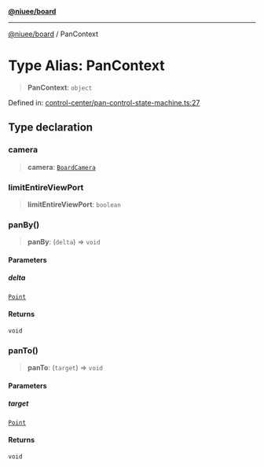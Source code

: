 [**@niuee/board**](../README.md)

***

[@niuee/board](../globals.md) / PanContext

# Type Alias: PanContext

> **PanContext**: `object`

Defined in: [control-center/pan-control-state-machine.ts:27](https://github.com/niuee/board/blob/e6c1edcccf6525a0cc9088782c7c4653e837f533/src/control-center/pan-control-state-machine.ts#L27)

## Type declaration

### camera

> **camera**: [`BoardCamera`](../interfaces/BoardCamera.md)

### limitEntireViewPort

> **limitEntireViewPort**: `boolean`

### panBy()

> **panBy**: (`delta`) => `void`

#### Parameters

##### delta

[`Point`](Point.md)

#### Returns

`void`

### panTo()

> **panTo**: (`target`) => `void`

#### Parameters

##### target

[`Point`](Point.md)

#### Returns

`void`
